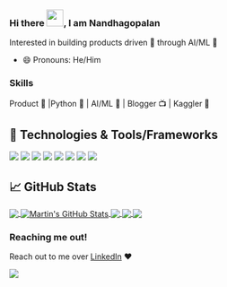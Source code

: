 ### Hi there <img src="https://raw.githubusercontent.com/MartinHeinz/MartinHeinz/master/wave.gif" width="30px">, I am Nandhagopalan

Interested in building products driven 🚀 through AI/ML 🤖

- 😄 Pronouns: He/Him

### Skills
Product 🚀 |Python 🐍 | AI/ML 🤖 | Blogger 📺 | Kaggler 🕺

## 🔧 Technologies & Tools/Frameworks
![](https://img.shields.io/badge/OS-Linux-informational?style=flat&logo=linux&logoColor=blue&color=2bbc8a)
![](https://img.shields.io/badge/Code-Python-informational?style=flat&logo=python&logoColor=blue&color=2bbc8a)
![](https://img.shields.io/badge/Code-Jupyter-informational?style=flat&logo=jupyter&logoColor=blue&color=2bbc8a)
![](https://img.shields.io/badge/Code-ScikitLearn-informational?style=flat&logo=scikit-learn&logoColor=blue&color=2bbc8a)
![](https://img.shields.io/badge/Code-Torch-informational?style=flat&logo=pytorch&logoColor=blue&color=2bbc8a)
![](https://img.shields.io/badge/Shell-Bash-informational?style=flat&logo=gnu-bash&logoColor=blue&color=2bbc8a)
![](https://img.shields.io/badge/Tools-PostgreSQL-informational?style=flat&logo=postgresql&logoColor=blue&color=2bbc8a)
![](https://img.shields.io/badge/Tools-Docker-informational?style=flat&logo=docker&logoColor=blue&color=2bbc8a)

## &#x1f4c8; GitHub Stats

<a href="https://github.com/Nandhagopalan/Nandhagopalan">
  <img align="center" src="https://github-readme-stats.vercel.app/api/top-langs/?username=Nandhagopalan&hide=java,html,tex&title_color=ffffff&text_color=c9cacc&icon_color=2bbc8a&bg_color=1d1f21" />
</a>

<a href="https://github.com/Nandhagopalan/Nandhagopalan">
  <img align="center" src="https://github-readme-stats.vercel.app/api?username=Nandhagopalan&show_icons=true&line_height=27&count_private=true&title_color=ffffff&text_color=c9cacc&icon_color=2bbc8a&bg_color=1d1f21" alt="Martin's GitHub Stats" />
</a>

<a href="https://github.com/Nandhagopalan/NLP">
  <img align="center" src="https://github-readme-stats.vercel.app/api/pin/?username=Nandhagopalan&repo=NLP&title_color=ffffff&text_color=c9cacc&icon_color=2bbc8a&bg_color=1d1f21" />
</a>

<a href="https://github.com/Nandhagopalan/Structuring_Projects">
  <img align="center" src="https://github-readme-stats.vercel.app/api/pin/?username=Nandhagopalan&repo=Structuring_Projects&title_color=ffffff&text_color=c9cacc&icon_color=2bbc8a&bg_color=1d1f21" />
</a>

<a href="https://github.com/Nandhagopalan/DeepLearning">
  <img align="center" src="https://github-readme-stats.vercel.app/api/pin/?username=Nandhagopalan&repo=DeepLearning&title_color=ffffff&text_color=c9cacc&icon_color=2bbc8a&bg_color=1d1f21" />
</a> 

### Reaching me out!
Reach out to me over [LinkedIn](https://www.linkedin.com/in/nandhu15/) ❤️

![](https://visitor-badge.glitch.me/badge?page_id=nandhagopalan.visitor-badge)
